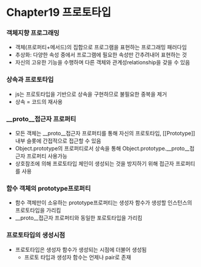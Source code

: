 # Chapter19 프로토타입

### 객체지향 프로그래밍

- 객체(프로퍼티+메서드)의 집합으로 프로그램을 표현하는 프로그래밍 패러다임
- 추상화: 다양한 속성 중에서 프로그램에 필요한 속성만 간추려내어 표현하는 것
- 자신의 고유한 기능을 수행하며 다른 객체와 관계성relationship을 갖을 수 있음

### 상속과 프로토타입

- js는 프로토타입을 기반으로 상속을 구현하므로 불필요한 중복을 제거
- 상속 = 코드의 재사용

### __proto__접근자 프로퍼티

- 모든 객체는 __proto__접근자 프로퍼티를 통해 자신의 프로토타입, [[Prototype]] 내부 슬롯에 간접적으로 접근할 수 있음
- Object.prototype의 프로퍼티로서 상속을 통해 Object.prototype.__proto__접근자 프로퍼티 사용가능
- 상호참조에 의해 프로토타입 체인이 생성되는 것을 방지하기 위해 접근자 프로퍼티를 사용

### 함수 객체의 prototype프로퍼티

- 함수 객체만이 소유하는 prototype프로퍼티는 생성자 함수가 생성할 인스턴스의 프로토타입을 가리킴
- __proto__접근자 프로퍼티와 동일한 포로토타입을 가리킴

### 프로토타입의 생성시점

- 프로토타입은 생성자 함수가 생성되는 시점에 더불어 생성됨
    - 프로토 타입과 생성자 함수는 언제나 pair로 존재